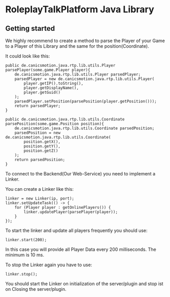 # RoleplayTalkPlatform Java Library

## Getting started
We highly recommend to create a method to parse the Player of your Game to a Player of this Library and the same for the position(Coordinate).

It could look like this:

    public de.canicsmotion.java.rtp.lib.utils.Player parsePlayer(some.game.Player player){
        de.canicsmotion.java.rtp.lib.utils.Player parsedPlayer;
        parsedPlayer = new de.canicsmotion.java.rtp.lib.utils.Player(
            player.getIP().toString(),
            player.getDisplayName(),
            player.getGuid()
        );
        parsedPlayer.setPosition(parsePosition(player.getPosition()));
        return parsedPlayer;
    }
    
    public de.canicsmotion.java.rtp.lib.utils.Coordinate parsePosition(some.game.Position position){
        de.canicsmotion.java.rtp.lib.utils.Coordinate parsedPosition;
        parsedPosition = new de.canicsmotion.java.rtp.lib.utils.Coordinate(
            position.getX(),
            position.getY(),
            position.getZ()
        );
        return parsedPosition;
    }
    
To connect to the Backend(Our Web-Service) you need to implement a Linker.

You can create a Linker like this:

    linker = new Linker(ip, port);
    linker.setUpdateTask(() -> {
        for (Player player : getOnlinePlayers()) {
            linker.updatePlayer(parsePlayer(player));
        }
    });
    
To start the linker and update all players frequently you should use:

    linker.start(200);
    
In this case you will provide all Player Data every 200 milliseconds. The minimum is 10 ms.

To stop the Linker again you have to use:
    
    linker.stop();
    
You should start the Linker on initialization of the server/plugin and stop ist on Closing the server/plugin.